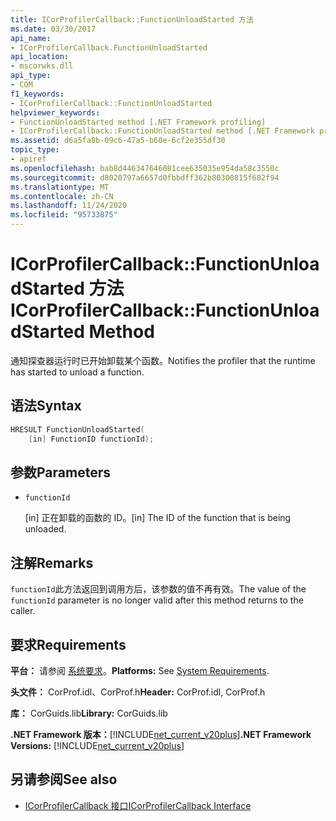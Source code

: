 ```yaml
---
title: ICorProfilerCallback::FunctionUnloadStarted 方法
ms.date: 03/30/2017
api_name:
- ICorProfilerCallback.FunctionUnloadStarted
api_location:
- mscorwks.dll
api_type:
- COM
f1_keywords:
- ICorProfilerCallback::FunctionUnloadStarted
helpviewer_keywords:
- FunctionUnloadStarted method [.NET Framework profiling]
- ICorProfilerCallback::FunctionUnloadStarted method [.NET Framework profiling]
ms.assetid: d6a5fa8b-09c6-47a5-b60e-6cf2e355df30
topic_type:
- apiref
ms.openlocfilehash: bab8d446347646081cee635035e954da58c3550c
ms.sourcegitcommit: d8020797a6657d0fbbdff362b80300815f682f94
ms.translationtype: MT
ms.contentlocale: zh-CN
ms.lasthandoff: 11/24/2020
ms.locfileid: "95733875"
---
```

# <a name="icorprofilercallbackfunctionunloadstarted-method"></a><span data-ttu-id="f72fe-102">ICorProfilerCallback::FunctionUnloadStarted 方法</span><span class="sxs-lookup"><span data-stu-id="f72fe-102">ICorProfilerCallback::FunctionUnloadStarted Method</span></span>

<span data-ttu-id="f72fe-103">通知探查器运行时已开始卸载某个函数。</span><span class="sxs-lookup"><span data-stu-id="f72fe-103">Notifies the profiler that the runtime has started to unload a function.</span></span>  
  
## <a name="syntax"></a><span data-ttu-id="f72fe-104">语法</span><span class="sxs-lookup"><span data-stu-id="f72fe-104">Syntax</span></span>  
  
```cpp  
HRESULT FunctionUnloadStarted(  
    [in] FunctionID functionId);
```  
  
## <a name="parameters"></a><span data-ttu-id="f72fe-105">参数</span><span class="sxs-lookup"><span data-stu-id="f72fe-105">Parameters</span></span>

- `functionId`

  <span data-ttu-id="f72fe-106">\[in] 正在卸载的函数的 ID。</span><span class="sxs-lookup"><span data-stu-id="f72fe-106">\[in] The ID of the function that is being unloaded.</span></span>

## <a name="remarks"></a><span data-ttu-id="f72fe-107">注解</span><span class="sxs-lookup"><span data-stu-id="f72fe-107">Remarks</span></span>  

 <span data-ttu-id="f72fe-108">`functionId`此方法返回到调用方后，该参数的值不再有效。</span><span class="sxs-lookup"><span data-stu-id="f72fe-108">The value of the `functionId` parameter is no longer valid after this method returns to the caller.</span></span>  
  
## <a name="requirements"></a><span data-ttu-id="f72fe-109">要求</span><span class="sxs-lookup"><span data-stu-id="f72fe-109">Requirements</span></span>  

 <span data-ttu-id="f72fe-110">**平台：** 请参阅 [系统要求](../../get-started/system-requirements.md)。</span><span class="sxs-lookup"><span data-stu-id="f72fe-110">**Platforms:** See [System Requirements](../../get-started/system-requirements.md).</span></span>  
  
 <span data-ttu-id="f72fe-111">**头文件：** CorProf.idl、CorProf.h</span><span class="sxs-lookup"><span data-stu-id="f72fe-111">**Header:** CorProf.idl, CorProf.h</span></span>  
  
 <span data-ttu-id="f72fe-112">**库：** CorGuids.lib</span><span class="sxs-lookup"><span data-stu-id="f72fe-112">**Library:** CorGuids.lib</span></span>  
  
 <span data-ttu-id="f72fe-113">**.NET Framework 版本：**[!INCLUDE[net_current_v20plus](../../../../includes/net-current-v20plus-md.md)]</span><span class="sxs-lookup"><span data-stu-id="f72fe-113">**.NET Framework Versions:** [!INCLUDE[net_current_v20plus](../../../../includes/net-current-v20plus-md.md)]</span></span>  
  
## <a name="see-also"></a><span data-ttu-id="f72fe-114">另请参阅</span><span class="sxs-lookup"><span data-stu-id="f72fe-114">See also</span></span>

- [<span data-ttu-id="f72fe-115">ICorProfilerCallback 接口</span><span class="sxs-lookup"><span data-stu-id="f72fe-115">ICorProfilerCallback Interface</span></span>](icorprofilercallback-interface.md)
